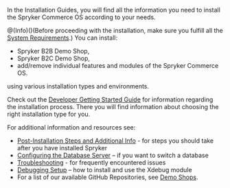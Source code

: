 In the Installation Guides, you will find all the information you need to install the Spryker Commerce OS according to your needs.

@(Info)()(Before proceeding with the installation, make sure you fulfill all the [System Requirements](https://documentation.spryker.com/v3/docs/system-requirements).)
You can install:

* Spryker B2B Demo Shop,
* Spryker B2C Demo Shop,
* add/remove individual features and modules of the Spryker Commerce OS.

using various installation types and environments.
 
Check out the [Developer Getting Started Guide](https://documentation.spryker.com/v3/docs/dev-getting-started) for information regarding the installation process. There you will find information about choosing the right installation type for you.

For additional information and resources see:

* [Post-Installation Steps and Additional Info](https://documentation.spryker.com/v3/docs/post-installation-steps-and-additional-info) - for steps you should take after you have installed Spryker
* [Configuring the Database Server](https://documentation.spryker.com/v3/docs/configure-database-server) – if you want to switch a database
* [Troubleshooting](https://documentation.spryker.com/v3/docs/troubleshooting) - for frequently encountered issues
* [Debugging Setup](https://documentation.spryker.com/v3/docs/debugging-setup) – how to install and use the Xdebug module
* For a list of our available GitHub Repositories, see [Demo Shops](https://documentation.spryker.com/v3/docs/demoshops).